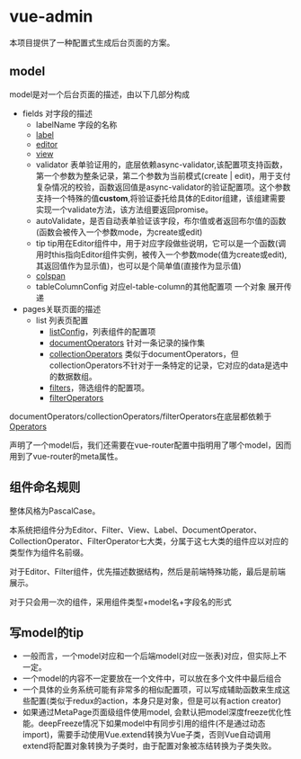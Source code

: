 # vue-admin

本项目提供了一种配置式生成后台页面的方案。

## model

model是对一个后台页面的描述，由以下几部分构成

* fields 对字段的描述
  * labelName 字段的名称
  * [label](./src/components/common/Labels/)
  * [editor](./src/components/common/Editors/)
  * [view](./src/components/common/Views/)
  * validator 表单验证用的，底层依赖async-validator,该配置项支持函数，第一个参数为整条记录，第二个参数为当前模式(create | edit)，用于支付复杂情况的校验，函数返回值是async-validator的验证配置项。这个参数支持一个特殊的值**custom**,将验证委托给具体的Editor组建，该组建需要实现一个validate方法，该方法组要返回promise。
  * autoValidate，是否自动表单验证该字段，布尔值或者返回布尔值的函数(函数会被传入一个参数mode，为create或edit)
  * tip tip用在Editor组件中，用于对应字段做些说明，它可以是一个函数(调用时this指向Editor组件实例，被传入一个参数mode(值为create或edit),其返回值作为显示值)，也可以是个简单值(直接作为显示值)
  * [colspan](./src/components/common/#MetaTable)
  * tableColumnConfig 对应el-table-column的其他配置项 一个对象 展开传递
* pages关联页面的描述
  * list 列表页配置
    * [listConfig](./src/components/common#ListInfo)，列表组件的配置项
    * [documentOperators](./src/components/common/DocumentOperators/) 针对一条记录的操作集
    * [collectionOperators](./src/components/common/CollectionOperators/) 类似于documentOperators，但collectionOperators不针对于一条特定的记录，它对应的data是选中的数据数组。
    * [filters](./src/components/common/Filters/)，筛选组件的配置项。
    * [filterOperators](./src/components/common/FilterOperators/)

documentOperators/collectionOperators/filterOperators在底层都依赖于[Operators](./src/components/common/#Operators)

声明了一个model后，我们还需要在vue-router配置中指明用了哪个model，因而用到了vue-router的meta属性。

## 组件命名规则

整体风格为PascalCase。

本系统把组件分为Editor、Filter、View、Label、DocumentOperator、CollectionOperator、FilterOperator七大类，分属于这七大类的组件应以对应的类型作为组件名前缀。

对于Editor、Filter组件，优先描述数据结构，然后是前端特殊功能，最后是前端展示。

对于只会用一次的组件，采用组件类型+model名+字段名的形式

## 写model的tip

* 一般而言，一个model对应和一个后端model(对应一张表)对应，但实际上不一定。
* 一个model的内容不一定要放在一个文件中，可以放在多个文件中最后组合
* 一个具体的业务系统可能有非常多的相似配置项，可以写成辅助函数来生成这些配置(类似于redux的action，本身只是对象，但是可以有action creator)
* 如果通过MetaPage页面级组件使用model, 会默认把model深度freeze优化性能。deepFreeze情况下如果model中有同步引用的组件(不是通过动态import)，需要手动使用Vue.extend转换为Vue子类，否则Vue自动调用extend将配置对象转换为子类时，由于配置对象被冻结转换为子类失败。

